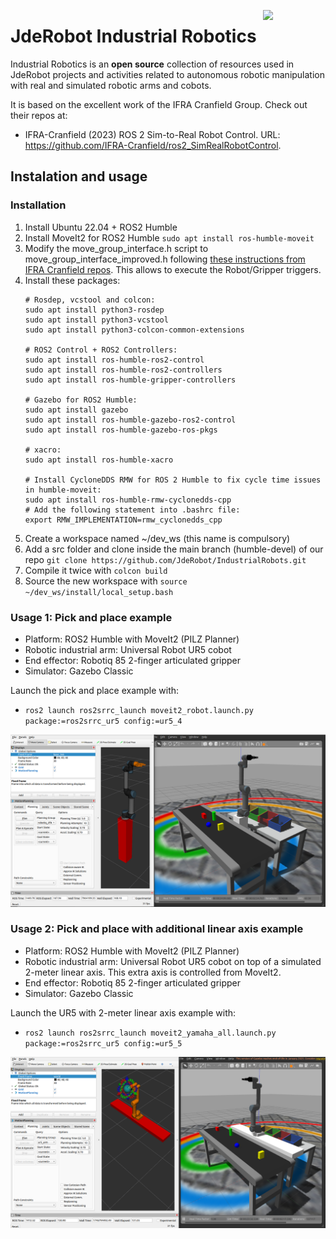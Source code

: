 <a href="https://mmg-ai.com/en/"><img src="https://jderobot.github.io/assets/images/logo.png" width="100 " align="right" /></a>

# JdeRobot Industrial Robotics #

Industrial Robotics is an **open source** collection of resources used in JdeRobot projects and activities related to autonomous robotic manipulation with real and simulated robotic arms and cobots. 

It is based on the excellent work of the IFRA Cranfield Group. Check out their repos at:
- IFRA-Cranfield (2023) ROS 2 Sim-to-Real Robot Control. URL: https://github.com/IFRA-Cranfield/ros2_SimRealRobotControl. 

## Instalation and usage ##

### Installation ###

1. Install Ubuntu 22.04 + ROS2 Humble
2. Install MoveIt2 for ROS2 Humble
    `sudo apt install ros-humble-moveit`
3. Modify the move_group_interface.h script to move_group_interface_improved.h following [these instructions from IFRA Cranfield repos](https://github.com/IFRA-Cranfield/ros2_SimRealRobotControl/tree/humble/include). This allows to execute the Robot/Gripper triggers.
4. Install these packages: 
    ```
    # Rosdep, vcstool and colcon:
    sudo apt install python3-rosdep
    sudo apt install python3-vcstool
    sudo apt install python3-colcon-common-extensions

    # ROS2 Control + ROS2 Controllers:
    sudo apt install ros-humble-ros2-control
    sudo apt install ros-humble-ros2-controllers
    sudo apt install ros-humble-gripper-controllers

    # Gazebo for ROS2 Humble:
    sudo apt install gazebo
    sudo apt install ros-humble-gazebo-ros2-control
    sudo apt install ros-humble-gazebo-ros-pkgs

    # xacro:
    sudo apt install ros-humble-xacro

    # Install CycloneDDS RMW for ROS 2 Humble to fix cycle time issues in humble-moveit:
    sudo apt install ros-humble-rmw-cyclonedds-cpp 
    # Add the following statement into .bashrc file: 
    export RMW_IMPLEMENTATION=rmw_cyclonedds_cpp
    ``` 
4. Create a workspace named ~/dev_ws (this name is compulsory)
5. Add a src folder and clone inside the main branch (humble-devel) of our repo `git clone https://github.com/JdeRobot/IndustrialRobots.git`
6. Compile it twice with `colcon build`
7. Source the new workspace with `source ~/dev_ws/install/local_setup.bash`


### Usage 1: Pick and place example ###

- Platform: ROS2 Humble with MoveIt2 (PILZ Planner)
- Robotic industrial arm: Universal Robot UR5 cobot
- End effector: Robotiq 85 2-finger articulated gripper
- Simulator: Gazebo Classic

Launch the pick and place example with:

- `ros2 launch ros2srrc_launch moveit2_robot.launch.py package:=ros2srrc_ur5 config:=ur5_4`

![Pick and place example in ROS2](media/pickplace_exercise.png)

### Usage 2: Pick and place with additional linear axis example ###

- Platform: ROS2 Humble with MoveIt2 (PILZ Planner)
- Robotic industrial arm: Universal Robot UR5 cobot on top of a simulated 2-meter linear axis. This extra axis is controlled from MoveIt2. 
- End effector: Robotiq 85 2-finger articulated gripper
- Simulator: Gazebo Classic

Launch the UR5 with 2-meter linear axis example with:

- `ros2 launch ros2srrc_launch moveit2_yamaha_all.launch.py package:=ros2srrc_ur5 config:=ur5_5`

![Pick and place with linear axis in ROS2](media/linear_axis_UR5.png)


